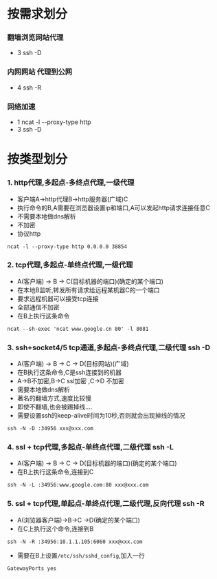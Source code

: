 按需求划分
=============================
### 翻墙浏览网站代理
* 3 ssh -D

### 内网网站 代理到公网
* 4 ssh -R

### 网络加速
* 1 ncat -l --proxy-type http
* 3 ssh -D

按类型划分
=============================
### 1. http代理,多起点-多终点代理,一级代理
* 客户端A->http代理B->http服务器(广域)C
* 执行命令的B,A需要在浏览器设置ip和端口,A可以发起http请求连接任意C 
* 不需要本地做dns解析 
* 不加密
* 协议http

```
ncat -l --proxy-type http 0.0.0.0 38854
```

### 2. tcp代理,多起点-单终点代理,一级代理
* A(客户端) -> B -> C(目标机器的端口)(确定的某个端口)
* 在本地B监听,转发所有请求给远程某机器C的一个端口
* 要求远程机器可以接受tcp连接
* 全部通信不加密
* 在B上执行这条命令 
```
ncat --sh-exec 'ncat www.google.cn 80' -l 8081
```

### 3. ssh+socket4/5 tcp通道,多起点-多终点代理,二级代理 ssh -D
* A(客户端) -> B -> C -> D(目标网站)(广域)
* 在B执行这条命令,C是ssh连接到的机器
* A->B不加密,B->C ssl加密 ,C->D 不加密
* 需要本地做dns解析
* 著名的翻墙方式,速度比较慢
* 即使不翻墙,也会被踢掉线....
* 需要设置ssh的keep-alive时间为10秒,否则就会出现掉线的情况

```
ssh -N -D :34956 xxx@xxx.com
```

### 4. ssl + tcp代理,多起点-单终点代理,二级代理 ssh -L
* A(客户端) -> B -> C -> D(目标机器的端口)(确定的某个端口)
* 在B上执行这条命令,连接到C
```
ssh -N -L :34956:www.google.com:80 xxx@xxx.com
```

### 5. ssl + tcp代理,单起点-单终点代理,二级代理,反向代理 ssh -R
* A(浏览器客户端)->B->C ->D(确定的某个端口) 
* 在C上执行这个命令,连接到B
```
ssh -N -R :34956:10.1.1.105:6060 xxx@xxx.com
```

* 需要在B上设置`/etc/ssh/sshd_config`,加入一行
```
GatewayPorts yes
```
